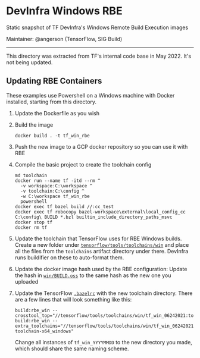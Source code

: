 # DevInfra Windows RBE

Static snapshot of TF DevInfra's Windows Remote Build Execution images

Maintainer: @angerson (TensorFlow, SIG Build)

* * *

This directory was extracted from TF's internal code base in May 2022. It's not
being updated.

## Updating RBE Containers

These examples use Powershell on a Windows machine with Docker installed,
starting from this directory.

1.  Update the Dockerfile as you wish
2.  Build the image

    ```
    docker build . -t tf_win_rbe
    ```
    
3. Push the new image to a GCP docker repository so you can use it with RBE
    
3. Compile the basic project to create the toolchain config

    ```
    md toolchain
    docker run --name tf -itd --rm ^
      -v workspace:C:\workspace ^
      -v toolchain:C:\config ^
      -w C:\workspace tf_win_rbe
      powershell
    docker exec tf bazel build //:cc_test
    docker exec tf robocopy bazel-workspace\external\local_config_cc C:\config\ BUILD *.bzl builtin_include_directory_paths_msvc
    docker stop tf
    docker rm tf
    ```
    
4.  Update the toolchain that TensorFlow uses for RBE Windows builds. Create a
    new folder under
    [`tensorflow/tools/toolchains/win`](http://github.com/tensorflow/tensorflow/tree/master/tensorflow/tensorflow/tools/toolchains/win)
    and place all the files from the `toolchains` artifact directory under
    there. DevInfra runs buildifier on these to auto-format them.

5.  Update the docker image hash used by the RBE configuration: Update the hash
    in
    [`win/BUILD.oss`](http://github.com/tensorflow/tensorflow/tree/master/tensorflow/toolchains/win/BUILD.oss)
    to the same hash as the new one you uploaded

6.  Update the TensorFlow
    [`.bazelrc`](http://github.com/tensorflow/tensorflow/tree/master/.bazelrc)
    with the new toolchain directory. There are a few lines that will look
    something like this:

    ```
    build:rbe_win --crosstool_top="//tensorflow/tools/toolchains/win/tf_win_06242021:toolchain"
    build:rbe_win --extra_toolchains="//tensorflow/tools/toolchains/win/tf_win_06242021:cc-toolchain-x64_windows"
    ```

    Change all instances of `tf_win_YYYYMMDD` to the new directory you made,
    which should share the same naming scheme.
